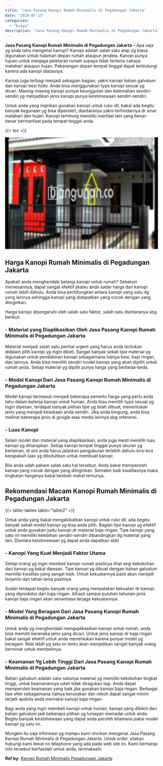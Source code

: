 ```yaml
---
title: "Jasa Pasang Kanopi Rumah Minimalis di Pegadungan Jakarta"
date: "2024-07-13"
categories: 
  - "biaya"
description: "Jasa Pasang Kanopi Rumah Minimalis di Pegadungan Jakarta. Mungkin itu saja informasi yg mampu kami rincikan mengenai Jasa Pasang Kanopi Rumah Minimalis di Pe..."
---
```


**Jasa Pasang Kanopi Rumah Minimalis di Pegadungan Jakarta** – Apa saja yg anda tahu mengenai kanopi? Kanopi adalah salah satu atap yg biasa digunakan untuk halaman depan rumah ataupun jendela. Kanopi punya tujuan untuk menjaga pelataran rumah supaya tidak terkena cahaya matahari ataupun hujan. Pekarangan depan tempat tinggal dapat terlindungi karena ada kanopi diatasnya.

Kanopi juga terbagi menjadi sebagian bagian, yakni kanopi bahan galvalum dan kanopi besi hollo. Anda bisa menggunakan type kanopi sesuai yg dicari. Masing-masing kanopi punyai keunggulan dan kelemahan sendiri-sendiri yg menjadikan jenis kanopi punya keistimewaan sendiri-sendiri.

Untuk anda yang inginkan gunakan kanopi untuk ruko dll, bakal ada begitu banyak kegunaan yg bisa diperoleh, diantaranya yakni terhindarnya dr sinar matahari dan hujan. Kanopi terhitung memiliki manfaat lain yang benar-benar bermanfaat pada tempat tinggal anda.

{{< toc >}}

![Jasa Pasang Kanopi Rumah Minimalis di Pegadungan Jakarta](/images/harga-kanopi-minimalis-61.png)

## Harga Kanopi Rumah Minimalis di Pegadungan Jakarta

Apakah anda menghendaki belanja kanopi untuk rumah? Sebelum memesannya, dapat sangat efektif jikalau anda sadar harga dari kanopi rumah lebih dahulu. Anda bisa perhitungkan antara kanopi yang satu dg yang lainnya sehingga kanopi yang didapatkan yang cocok dengan yang diinginkan.

Harga kanopi dipengaruhi oleh salah satu faktor, salah satu diantaranya sbg berikut:

### \- Material yang Diaplikasikan Oleh Jasa Pasang Kanopi Rumah Minimalis di Pegadungan Jakarta

Material menjadi salah satu perihal urgent yang harus anda tentukan didalam pilih kanopi yg ingin dibeli. Sangat banyak sekali tipe material yg digunakan untuk pembikinan kanopi sebagaimana halnya besi, baja ringan, dan lainnya. Anda bisa memilih sendiri model kanopi yang akan dipilih untuk rumah anda. Setiap material yg dipilih punya harga yang berbeda-beda.

### \- Model Kanopi Dari Jasa Pasang Kanopi Rumah Minimalis di Pegadungan Jakarta

Model kanopi termasuk menjadi beberapa penentu harga yang perlu anda tahu dalam belanja kanopi untuk hunian. Anda bisa memilih type sesuai yg ingin dipesan, terdapat banyak pilihan tipe yg telah dibuat, menentukan jenis yang menjadi kesukaan anda sendiri. Jika anda bingung, anda bisa melihat beberapa jenis di google atau media lainnya sbg referensi.

### \- Luas Kanopi

Selain model dan material yang diaplikasikan, anda juga mesti memilih luas kanopi yg diharapkan. Setiap kanopi tempat tinggal punya ukuran yg berlainan, di sini anda harus jalankan pengukuran terlebih dahulu kira-kira berapakah luas yg dibutuhkan untuk membuat kanopi.

Bila anda udah paham salah satu hal tersebut. Anda bakal memperoleh kanopi yang cocok dengan yang diinginkan. Semakin baik kwalitasnya maka tingkatan harganya bakal tambah mahal tentunya.

## Rekomendasi Macam Kanopi Rumah Minimalis di Pegadungan Jakarta

{{< table-tables table="table2" >}}

Untuk anda yang bakal mengakibatkan kanopi untuk ruko dll, ada begitu banyak sekali model kanopi yg bisa anda pilih. Bagian tipe kanopi yg efektif untuk anda gunakan yaitu kanopi dr material baja ringan. Tipe kanopi yang satu ini memiliki kelebihan sendiri-sendiri dibandingkan dg material yang lain. Diantara keistimewaan yg dapat anda dapatkan sbb!

### \- Kanopi Yang Kuat Menjadi Faktor Utama

Setiap orang yg ingin membeli kanopi rumah pastinya lihat segi kekokohan dari kanopi yg bakal dipesan. Tipe kanopi yg dibuat dengan bahan galvalum memiliki kwalitas yang sangat baik. Untuk kekuatannya pasti akan menjadi terjamin dan tahan lama pastinya.

Sudah terdapat begitu banyak orang yang menyatakan kekuatan dr kanopi yang diproduksi dari baja ringan. Alhasil sampai puluhan tahunan jenis kanopi baja ringan akan senantiasa terjaga kekuatannya.

### \- Model Yang Beragam Dari Jasa Pasang Kanopi Rumah Minimalis di Pegadungan Jakarta

Untuk anda yg menghendaki mengaplikasikan kanopi untuk rumah, anda bisa memilih beraneka jenis yang dicari. Untuk jenis kanopi dr baja ringan bakal sangat efektif untuk anda menentukan karena punyai model yg beragam. Nilai lebih yg satu ini tentu akan menjadikan sangat banyak orang berminat untuk membelinya.

### \- Keamanan Yg Lebih Tinggi Dari Jasa Pasang Kanopi Rumah Minimalis di Pegadungan Jakarta

Bahan galvalum adalah satu-satunya material yg memiliki kekokohan tingkat tinggi, untuk keamanannya udah tidak diragukan lagi. Anda dapat memperoleh keamanan yang baik jika gunakan kanopi baja ringan. Berbagai tipe efek sebagaimana halnya kerusakan dan roboh dapat sangat minim terjadi apabila anda memakai kanopi baja ringan.

Bagi anda yang ingin membeli kanopi untuk hunian, kanopi yang dibikin dari bahan galvalum jadi beberapa pilihan yg lumayan memadai untuk anda. Begitu banyak keistimewaan yang dapat anda peroleh bilamana pakai model kanopi yg satu ini.

Mungkin itu saja informasi yg mampu kami rincikan mengenai Jasa Pasang Kanopi Rumah Minimalis di Pegadungan Jakarta. Untuk order, silakan hubungi kami lewat no telephone yang ada pada web site ini. Kami berharap info tersebut berfaedah untuk anda, terimakasih.

**Ref by:**  [Kanopi Rumah Minimalis Pegadungan Jakarta](https://id.wikipedia.org/wiki/Kanopi)
